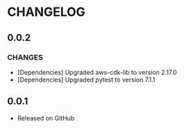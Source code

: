 # CHANGELOG

0.0.2
-----
### CHANGES
- [Dependencies] Upgraded aws-cdk-lib to version 2.17.0
- [Dependencies] Upgraded pytest to version 7.1.1

0.0.1
-----

- Released on GitHub
